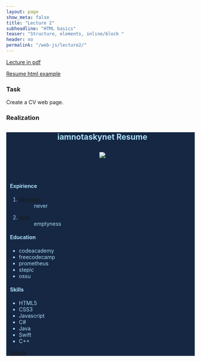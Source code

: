 ```yaml
---
layout: page
show_meta: false
title: "Lecture 2"
subheadline: "HTML basics"
teaser: "Structure, elements, inline/block "
header: no
permalink: "/web-js/lecture2/"
---
```


[Lecture in pdf](http://bit.ly/2PtrOyt)

[Resume html example](http://bit.ly/2RiE420)

### Task

Create a CV web page.

### Realization

<div style="background: #152743; color: #ACDDF9; padding-left: 10px;">
	<header>
    	<h2 style="color: #ACDDF9;">iamnotaskynet Resume</h2>
		<img style="padding: 10px;" 
		src="https://avatars1.githubusercontent.com/u/14093790?s=40&v=4">
	</header>
	<section>
		<h4 style="color: #ACDDF9;">Expirience</h4>
		<ol>
			<li>
				<dl>
					<dt><a href="https://en.wikipedia.org/wiki/Nowhere">Nowhere</a></dt>
					<dd>never</dd>
				</dl>
			</li>
			<li>
				<dl>
					<dt><a href="https://en.wikipedia.org/wiki/Void">Void</a></dt>
					<dd>emptyness</dd>
				</dl>
			</li>
		</ol>
	</section>
	<section>
    	<h4 style="color: #ACDDF9;">Education</h4>
    	<ul>
    		<li>codeacademy</li>
    		<li>freecodecamp</li>
    		<li>prometheus</li>
    		<li>stepic</li>
    		<li>ossu</li>
    	</ul>
    </section>
    <section>
    	<h4 style="color: #ACDDF9;">Skills</h4>
    	<ul>
    		<li>HTML5</li>
	        <li>CSS3</li>
	        <li>Javascript</li>
	        <li>C#</li>
	        <li>Java</li>
	        <li>Swift</li>
	        <li>C++</li>
    	</ul>
    </section>
    <footer>
    	<a href="https://github.com/iamnotaskynet">Github</a>
    </footer>
</div>
